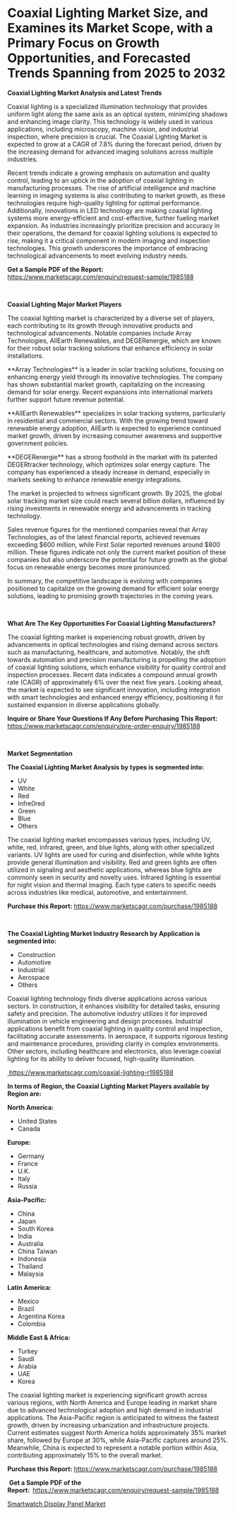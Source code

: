 <p><h1>Coaxial Lighting Market Size, and Examines its Market Scope, with a Primary Focus on Growth Opportunities, and Forecasted Trends Spanning from 2025 to 2032</h1></p><p><strong>Coaxial Lighting Market Analysis and Latest Trends</strong></p>
<p><p>Coaxial lighting is a specialized illumination technology that provides uniform light along the same axis as an optical system, minimizing shadows and enhancing image clarity. This technology is widely used in various applications, including microscopy, machine vision, and industrial inspection, where precision is crucial. The Coaxial Lighting Market is expected to grow at a CAGR of 7.8% during the forecast period, driven by the increasing demand for advanced imaging solutions across multiple industries.</p><p>Recent trends indicate a growing emphasis on automation and quality control, leading to an uptick in the adoption of coaxial lighting in manufacturing processes. The rise of artificial intelligence and machine learning in imaging systems is also contributing to market growth, as these technologies require high-quality lighting for optimal performance. Additionally, innovations in LED technology are making coaxial lighting systems more energy-efficient and cost-effective, further fueling market expansion. As industries increasingly prioritize precision and accuracy in their operations, the demand for coaxial lighting solutions is expected to rise, making it a critical component in modern imaging and inspection technologies. This growth underscores the importance of embracing technological advancements to meet evolving industry needs.</p></p>
<p><strong>Get a Sample PDF of the Report:&nbsp;</strong> <a href="https://www.marketscagr.com/enquiry/request-sample/1985188?utm_campaign=3228&utm_medium=2&utm_source=Github&utm_content=ia&utm_term=06042025&utm_id=coaxial-lighting">https://www.marketscagr.com/enquiry/request-sample/1985188</a></p>
<p>&nbsp;</p>
<p><strong>Coaxial Lighting Major Market Players</strong></p>
<p><p>The coaxial lighting market is characterized by a diverse set of players, each contributing to its growth through innovative products and technological advancements. Notable companies include Array Technologies, AllEarth Renewables, and DEGERenergie, which are known for their robust solar tracking solutions that enhance efficiency in solar installations.</p><p>**Array Technologies** is a leader in solar tracking solutions, focusing on enhancing energy yield through its innovative technologies. The company has shown substantial market growth, capitalizing on the increasing demand for solar energy. Recent expansions into international markets further support future revenue potential.</p><p>**AllEarth Renewables** specializes in solar tracking systems, particularly in residential and commercial sectors. With the growing trend toward renewable energy adoption, AllEarth is expected to experience continued market growth, driven by increasing consumer awareness and supportive government policies.</p><p>**DEGERenergie** has a strong foothold in the market with its patented DEGERtracker technology, which optimizes solar energy capture. The company has experienced a steady increase in demand, especially in markets seeking to enhance renewable energy integrations.</p><p>The market is projected to witness significant growth. By 2025, the global solar tracking market size could reach several billion dollars, influenced by rising investments in renewable energy and advancements in tracking technology.</p><p>Sales revenue figures for the mentioned companies reveal that Array Technologies, as of the latest financial reports, achieved revenues exceeding $600 million, while First Solar reported revenues around $800 million. These figures indicate not only the current market position of these companies but also underscore the potential for future growth as the global focus on renewable energy becomes more pronounced. </p><p>In summary, the competitive landscape is evolving with companies positioned to capitalize on the growing demand for efficient solar energy solutions, leading to promising growth trajectories in the coming years.</p></p>
<p>&nbsp;</p>
<p><strong>What Are The Key Opportunities For Coaxial Lighting Manufacturers?</strong></p>
<p><p>The coaxial lighting market is experiencing robust growth, driven by advancements in optical technologies and rising demand across sectors such as manufacturing, healthcare, and automotive. Notably, the shift towards automation and precision manufacturing is propelling the adoption of coaxial lighting solutions, which enhance visibility for quality control and inspection processes. Recent data indicates a compound annual growth rate (CAGR) of approximately 6% over the next five years. Looking ahead, the market is expected to see significant innovation, including integration with smart technologies and enhanced energy efficiency, positioning it for sustained expansion in diverse applications globally.</p></p>
<p><strong>Inquire or Share Your Questions If Any Before Purchasing This Report:</strong> <a href="https://www.marketscagr.com/enquiry/pre-order-enquiry/1985188?utm_campaign=3228&utm_medium=2&utm_source=Github&utm_content=ia&utm_term=06042025&utm_id=coaxial-lighting">https://www.marketscagr.com/enquiry/pre-order-enquiry/1985188</a></p>
<p>&nbsp;</p>
<p><strong>Market Segmentation</strong></p>
<p><strong>The Coaxial Lighting Market Analysis by types is segmented into:</strong></p>
<p><ul><li>UV</li><li>White</li><li>Red</li><li>Infre0red</li><li>Green</li><li>Blue</li><li>Others</li></ul></p>
<p><p>The coaxial lighting market encompasses various types, including UV, white, red, infrared, green, and blue lights, along with other specialized variants. UV lights are used for curing and disinfection, while white lights provide general illumination and visibility. Red and green lights are often utilized in signaling and aesthetic applications, whereas blue lights are commonly seen in security and novelty uses. Infrared lighting is essential for night vision and thermal imaging. Each type caters to specific needs across industries like medical, automotive, and entertainment.</p></p>
<p><strong>Purchase this Report:&nbsp;</strong><a href="https://www.marketscagr.com/purchase/1985188?utm_campaign=3228&utm_medium=2&utm_source=Github&utm_content=ia&utm_term=06042025&utm_id=coaxial-lighting">https://www.marketscagr.com/purchase/1985188</a></p>
<p>&nbsp;</p>
<p><strong>The Coaxial Lighting Market Industry Research by Application is segmented into:</strong></p>
<p><ul><li>Construction</li><li>Automotive</li><li>Industrial</li><li>Aerospace</li><li>Others</li></ul></p>
<p><p>Coaxial lighting technology finds diverse applications across various sectors. In construction, it enhances visibility for detailed tasks, ensuring safety and precision. The automotive industry utilizes it for improved illumination in vehicle engineering and design processes. Industrial applications benefit from coaxial lighting in quality control and inspection, facilitating accurate assessments. In aerospace, it supports rigorous testing and maintenance procedures, providing clarity in complex environments. Other sectors, including healthcare and electronics, also leverage coaxial lighting for its ability to deliver focused, high-quality illumination.</p></p>
<p><a href="https://www.marketscagr.com/coaxial-lighting-r1985188?utm_campaign=3228&utm_medium=2&utm_source=Github&utm_content=ia&utm_term=06042025&utm_id=coaxial-lighting">&nbsp;https://www.marketscagr.com/coaxial-lighting-r1985188</a></p>
<p><strong>In terms of Region, the Coaxial Lighting Market Players available by Region are:</strong></p>
<p>
    <p> <strong> North America: </strong>
        <ul>
            <li>United States</li>
            <li>Canada</li>
        </ul>
        </p> 
    <p> <strong> Europe: </strong>
        <ul>
            <li>Germany</li>
            <li>France</li>
            <li>U.K.</li>
            <li>Italy</li>
            <li>Russia</li>
        </ul>
        </p> 
    <p> <strong> Asia-Pacific: </strong>
        <ul>
            <li>China</li>
            <li>Japan</li>
            <li>South Korea</li>
            <li>India</li>
            <li>Australia</li>
            <li>China Taiwan</li>
            <li>Indonesia</li>
            <li>Thailand</li>
            <li>Malaysia</li>
        </ul>
        </p> 
    <p> <strong> Latin America: </strong>
        <ul>
            <li>Mexico</li>
            <li>Brazil</li>
            <li>Argentina Korea</li>
            <li>Colombia</li>
        </ul>
        </p> 
    <p> <strong> Middle East & Africa: </strong>
        <ul>
            <li>Turkey</li>
            <li>Saudi</li>
            <li>Arabia</li>
            <li>UAE</li>
            <li>Korea</li>
        </ul>
    </p>
    </p>
<p><p>The coaxial lighting market is experiencing significant growth across various regions, with North America and Europe leading in market share due to advanced technological adoption and high demand in industrial applications. The Asia-Pacific region is anticipated to witness the fastest growth, driven by increasing urbanization and infrastructure projects. Current estimates suggest North America holds approximately 35% market share, followed by Europe at 30%, while Asia-Pacific captures around 25%. Meanwhile, China is expected to represent a notable portion within Asia, contributing approximately 15% to the overall market.</p></p>
<p><strong>Purchase this Report: </strong><a href="https://www.marketscagr.com/purchase/1985188?utm_campaign=3228&utm_medium=2&utm_source=Github&utm_content=ia&utm_term=06042025&utm_id=coaxial-lighting">https://www.marketscagr.com/purchase/1985188</a></p>
<p>&nbsp;<strong>Get a Sample PDF of the Report:&nbsp;&nbsp;</strong><a href="https://www.marketscagr.com/enquiry/request-sample/1985188?utm_campaign=3228&utm_medium=2&utm_source=Github&utm_content=ia&utm_term=06042025&utm_id=coaxial-lighting">https://www.marketscagr.com/enquiry/request-sample/1985188</a></p>
<p><strong></strong></p>
<p><p><a href="https://github.com/shrebasokib/Market-Research-Report-List-1/blob/main/smartwatch-display-panel-market.md?utm_campaign=3228&utm_medium=2&utm_source=Github&utm_content=ia&utm_term=06042025&utm_id=coaxial-lighting">Smartwatch Display Panel Market</a></p></p>